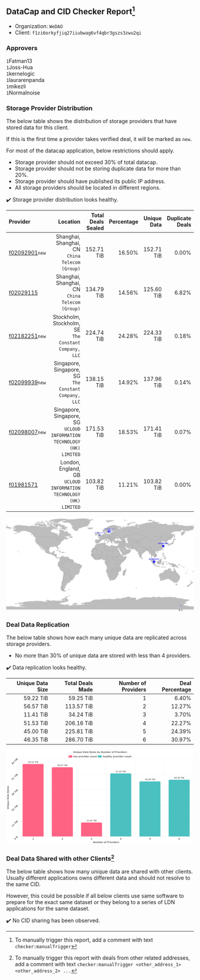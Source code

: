 ## DataCap and CID Checker Report[^1]
 - Organization: `WeDAO`
 - Client: `f1zi6orkyfjiq27iiubwag6vf4qbr3gszs3zwu2qi`
### Approvers
`1`Fatman13<br/>`1`Joss-Hua<br/>`1`kernelogic<br/>`1`laurarenpanda<br/>`1`mikezli<br/>`1`Normalnoise

### Storage Provider Distribution
The below table shows the distribution of storage providers that have stored data for this client.

If this is the first time a provider takes verified deal, it will be marked as `new`.

For most of the datacap application, below restrictions should apply.
 - Storage provider should not exceed 30% of total datacap.
 - Storage provider should not be storing duplicate data for more than 20%.
 - Storage provider should have published its public IP address.
 - All storage providers should be located in different regions.

✔️ Storage provider distribution looks healthy.

| Provider                                                    |                                                                  Location | Total Deals Sealed | Percentage | Unique Data | Duplicate Deals |
| :---------------------------------------------------------- | ------------------------------------------------------------------------: | -----------------: | ---------: | ----------: | --------------: |
| [f02092901](https://filfox.info/en/address/f02092901)`new`  |                        Shanghai, Shanghai, CN<br/>`China Telecom (Group)` |         152.71 TiB |     16.50% |  152.71 TiB |           0.00% |
| [f02029115](https://filfox.info/en/address/f02029115)       |                        Shanghai, Shanghai, CN<br/>`China Telecom (Group)` |         134.79 TiB |     14.56% |  125.60 TiB |           6.82% |
| [f02182251](https://filfox.info/en/address/f02182251)`new`  |                  Stockholm, Stockholm, SE<br/>`The Constant Company, LLC` |         224.74 TiB |     24.28% |  224.33 TiB |           0.18% |
| [f02099939](https://filfox.info/en/address/f02099939)`new`  |                  Singapore, Singapore, SG<br/>`The Constant Company, LLC` |         138.15 TiB |     14.92% |  137.96 TiB |           0.14% |
| [f02098007](https://filfox.info/en/address/f02098007)`new`  | Singapore, Singapore, SG<br/>`UCLOUD INFORMATION TECHNOLOGY (HK) LIMITED` |         171.53 TiB |     18.53% |  171.41 TiB |           0.07% |
| [f01981571](https://filfox.info/en/address/f01981571)       |      London, England, GB<br/>`UCLOUD INFORMATION TECHNOLOGY (HK) LIMITED` |         103.82 TiB |     11.21% |  103.82 TiB |           0.00% |

<img src="https://raw.githubusercontent.com/data-preservation-programs/filplus-checker-assets/main/filecoin-project/filecoin-plus-large-datasets/issues/1820/1689355555073.png"/>

### Deal Data Replication
The below table shows how each many unique data are replicated across storage providers.

- No more than 30% of unique data are stored with less than 4 providers.

✔️ Data replication looks healthy.

| Unique Data Size | Total Deals Made | Number of Providers | Deal Percentage |
| ---------------: | ---------------: | ------------------: | --------------: |
|        59.22 TiB |        59.25 TiB |                   1 |           6.40% |
|        56.57 TiB |       113.57 TiB |                   2 |          12.27% |
|        11.41 TiB |        34.24 TiB |                   3 |           3.70% |
|        51.53 TiB |       206.16 TiB |                   4 |          22.27% |
|        45.00 TiB |       225.81 TiB |                   5 |          24.39% |
|        46.35 TiB |       286.70 TiB |                   6 |          30.97% |

<img src="https://raw.githubusercontent.com/data-preservation-programs/filplus-checker-assets/main/filecoin-project/filecoin-plus-large-datasets/issues/1820/1689355556221.png"/>

### Deal Data Shared with other Clients[^3]
The below table shows how many unique data are shared with other clients.
Usually different applications owns different data and should not resolve to the same CID.

However, this could be possible if all below clients use same software to prepare for the exact same dataset or they belong to a series of LDN applications for the same dataset.

✔️ No CID sharing has been observed.

[^1]: To manually trigger this report, add a comment with text `checker:manualTrigger`

[^2]: Deals from those addresses are combined into this report as they are specified with `checker:manualTrigger`

[^3]: To manually trigger this report with deals from other related addresses, add a comment with text `checker:manualTrigger <other_address_1> <other_address_2> ...`

